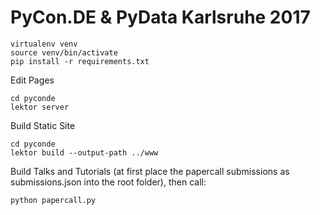PyCon.DE & PyData Karlsruhe 2017
================================


    virtualenv venv
    source venv/bin/activate
    pip install -r requirements.txt



Edit Pages

    cd pyconde
    lektor server

Build Static Site
    
    cd pyconde
    lektor build --output-path ../www

Build Talks and Tutorials (at first place the papercall submissions as
submissions.json into the root folder), then call:

    python papercall.py

